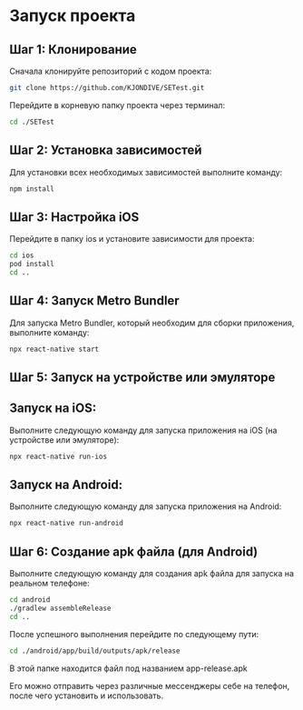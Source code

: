 # Запуск проекта

## Шаг 1: Клонирование

Сначала клонируйте репозиторий с кодом проекта:

```bash
git clone https://github.com/KJONDIVE/SETest.git
```

Перейдите в корневую папку проекта через терминал:

```bash
cd ./SETest
```

## Шаг 2: Установка зависимостей

Для установки всех необходимых зависимостей выполните команду:

```bash
npm install
```

## Шаг 3: Настройка iOS

Перейдите в папку ios и установите зависимости для проекта:

```bash
cd ios
pod install
cd ..
```

## Шаг 4: Запуск Metro Bundler

Для запуска Metro Bundler, который необходим для сборки приложения, выполните команду:

```bash
npx react-native start
```

## Шаг 5: Запуск на устройстве или эмуляторе
## Запуск на iOS:

Выполните следующую команду для запуска приложения на iOS (на устройстве или эмуляторе):

```bash
npx react-native run-ios
```

## Запуск на Android:

Выполните следующую команду для запуска приложения на Android:

```bash
npx react-native run-android
```

## Шаг 6: Создание apk файла (для Android)

Выполните следующую команду для создания apk файла для запуска на реальном телефоне:

```bash
cd android
./gradlew assembleRelease
cd ..
```
После успешного выполнения перейдите по следующему пути:

```bash
cd ./android/app/build/outputs/apk/release
```
В этой папке находится файл под названием app-release.apk

Его можно отправить через различные мессенджеры себе на телефон, после чего установить и использовать.